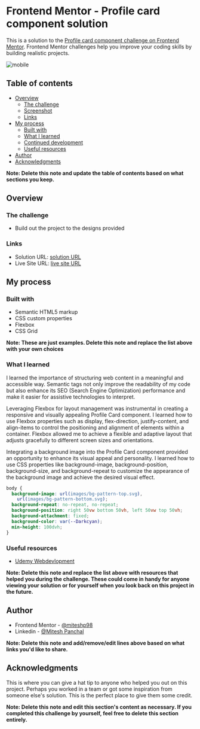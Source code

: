 # Frontend Mentor - Profile card component solution

This is a solution to the [Profile card component challenge on Frontend Mentor](https://www.frontendmentor.io/challenges/profile-card-component-cfArpWshJ). Frontend Mentor challenges help you improve your coding skills by building realistic projects.

![mobile](https://github.com/miteshp98/profile-card-component-main/assets/145320555/eff786d2-a580-457a-994e-a9addafa615f)


## Table of contents

- [Overview](#overview)
  - [The challenge](#the-challenge)
  - [Screenshot](#screenshot)
  - [Links](#links)
- [My process](#my-process)
  - [Built with](#built-with)
  - [What I learned](#what-i-learned)
  - [Continued development](#continued-development)
  - [Useful resources](#useful-resources)
- [Author](#author)
- [Acknowledgments](#acknowledgments)

**Note: Delete this note and update the table of contents based on what sections you keep.**

## Overview

### The challenge

- Build out the project to the designs provided

### Links

- Solution URL: [solution URL](https://github.com/miteshp98/profile-card-component-main)
- Live Site URL: [live site URL](https://miteshp98.github.io/profile-card-component-main/)

## My process

### Built with

- Semantic HTML5 markup
- CSS custom properties
- Flexbox
- CSS Grid

**Note: These are just examples. Delete this note and replace the list above with your own choices**

### What I learned

 I learned the importance of structuring web content in a meaningful and accessible way. Semantic tags not only improve the readability of my code but also enhance its SEO (Search Engine Optimization) performance and make it easier for assistive technologies to interpret.

  Leveraging Flexbox for layout management was instrumental in creating a responsive and visually appealing Profile Card component. I learned how to use Flexbox properties such as display, flex-direction, justify-content, and align-items to control the positioning and alignment of elements within a container. Flexbox allowed me to achieve a flexible and adaptive layout that adjusts gracefully to different screen sizes and orientations.

  Integrating a background image into the Profile Card component provided an opportunity to enhance its visual appeal and personality. I learned how to use CSS properties like background-image, background-position, background-size, and background-repeat to customize the appearance of the background image and achieve the desired visual effect.
  
```css
body {
  background-image: url(images/bg-pattern-top.svg),
    url(images/bg-pattern-bottom.svg);
  background-repeat: no-repeat, no-repeat;
  background-position: right 50vw bottom 50vh, left 50vw top 50vh;
  background-attachment: fixed;
  background-color: var(--Darkcyan);
  min-height: 100dvh;
}
```

### Useful resources

- [Udemy Webdevlopment](https://www.udemy.com/share/101W9C3@2s1lShiGH32a3OJHMYullps9bvMmvxO_kykXK5ZGloqkGQDHawnryvbZtrMeQ8y81A==/)

**Note: Delete this note and replace the list above with resources that helped you during the challenge. These could come in handy for anyone viewing your solution or for yourself when you look back on this project in the future.**

## Author

- Frontend Mentor - [@miteshp98](https://www.frontendmentor.io/profile/miteshp98)
- Linkedin - [@Mitesh Panchal](https://www.linkedin.com/in/mitesh-panchal-356558126/)

**Note: Delete this note and add/remove/edit lines above based on what links you'd like to share.**

## Acknowledgments

This is where you can give a hat tip to anyone who helped you out on this project. Perhaps you worked in a team or got some inspiration from someone else's solution. This is the perfect place to give them some credit.

**Note: Delete this note and edit this section's content as necessary. If you completed this challenge by yourself, feel free to delete this section entirely.**
